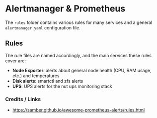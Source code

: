 # Alertmanager & Prometheus
The `rules` folder contains various rules for many services and a general `alertmanager.yaml` configuration file.

## Rules
The rule files are named accordingly, and the main services these rules cover are:
- **Node Exporter**: alerts about general node health (CPU, RAM usage, etc.) and temperatures
- **Disk alerts**: smartctl and zfs alerts
- **UPS**: UPS alerts for the nut ups monitoring stack

### Credits / Links
- https://samber.github.io/awesome-prometheus-alerts/rules.html
